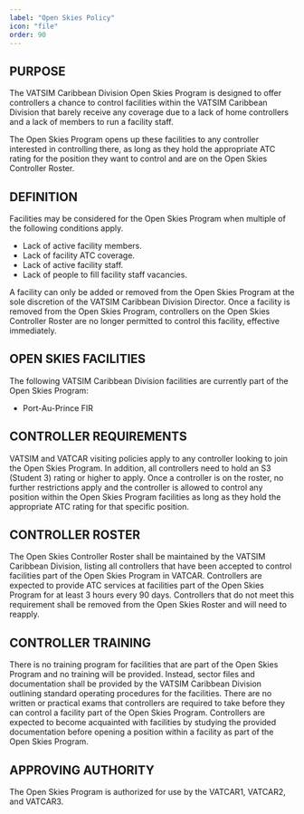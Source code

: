 ```yaml
---
label: "Open Skies Policy"
icon: "file"
order: 90
---
```


## PURPOSE

The VATSIM Caribbean Division Open Skies Program is designed to offer controllers a chance to control facilities within the VATSIM Caribbean Division that barely receive any coverage due to a lack of home controllers and a lack of members to run a facility staff. 

The Open Skies Program opens up these facilities to any controller interested in controlling there, as long as they hold the appropriate ATC rating for the position they want to control and are on the Open Skies Controller Roster.

## DEFINITION

Facilities may be considered for the Open Skies Program when multiple of the following conditions apply. 

- Lack of active facility members.
- Lack of facility ATC coverage.
- Lack of active facility staff. 
- Lack of people to fill facility staff vacancies.

A facility can only be added or removed from the Open Skies Program at the sole discretion of the VATSIM Caribbean Division Director. Once a facility is removed from the Open Skies Program, controllers on the Open Skies Controller Roster are no longer permitted to control this facility, effective immediately.

## OPEN SKIES FACILITIES 

The following VATSIM Caribbean Division facilities are currently part of the Open Skies Program: 

- Port-Au-Prince FIR 

## CONTROLLER REQUIREMENTS

VATSIM and VATCAR visiting policies apply to any controller looking to join the Open Skies Program. In addition, all controllers need to hold an S3 (Student 3) rating or higher to apply. Once a controller is on the roster, no further restrictions apply and the controller is allowed to control any position within the Open Skies Program facilities as long as they hold the appropriate ATC rating for that specific position.

## CONTROLLER ROSTER

The Open Skies Controller Roster shall be maintained by the VATSIM Caribbean Division, listing all controllers that have been accepted to control facilities part of the Open Skies Program in VATCAR. Controllers are expected to provide ATC services at facilities part of the Open Skies Program for at least 3 hours every 90 days. Controllers that do not meet this requirement shall be removed from the Open Skies Roster and will need to reapply.

## CONTROLLER TRAINING

There is no training program for facilities that are part of the Open Skies Program and no training will be provided. Instead, sector files and documentation shall be provided by the VATSIM Caribbean Division outlining standard operating procedures for the facilities. There are no written or practical exams that controllers are required to take before they can control a facility part of the Open Skies Program. Controllers are expected to become acquainted with facilities by studying the provided documentation before opening a position within a facility as part of the Open Skies Program.

## APPROVING AUTHORITY

The Open Skies Program is authorized for use by the VATCAR1, VATCAR2, and VATCAR3.
